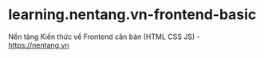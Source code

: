 # learning.nentang.vn-frontend-basic
Nền tảng Kiến thức về Frontend căn bản (HTML CSS JS) - https://nentang.vn
